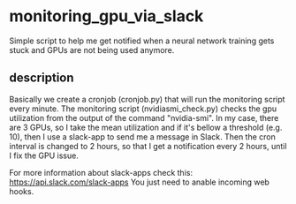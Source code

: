 # monitoring_gpu_via_slack
Simple script to help me get notified when a neural network training gets stuck and GPUs are not being used anymore.

## description
Basically we create a cronjob (cronjob.py) that will run the monitoring script every minute. 
The monitoring script (nvidiasmi_check.py) checks the gpu utilization from the output of the command "nvidia-smi". In my case, there are 3 GPUs, so I take the mean utilization and if it's bellow a threshold (e.g. 10), then I use a slack-app to send me a message in Slack. Then the cron interval is changed to 2 hours, so that I get a notification every 2 hours, until I fix the GPU issue.

For more information about slack-apps check this: https://api.slack.com/slack-apps
You just need to anable incoming web hooks.
